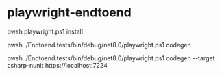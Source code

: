 # playwright-endtoend

pwsh playwright.ps1 install

pwsh ./Endtoend.tests/bin/debug/net8.0/playwright.ps1 codegen

pwsh ./Endtoend.tests/bin/debug/net8.0/playwright.ps1 codegen --target csharp-nunit https://localhost:7224